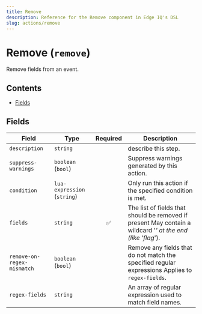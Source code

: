 ```yaml
---
title: Remove
description: Reference for the Remove component in Edge IQ's DSL
slug: actions/remove
---
```


# Remove (`remove`)

Remove fields from an event.


## Contents

- [Fields](#fields)




## Fields


| Field | Type | Required | Description |
|---|---|:---:|---|
| `description` | `string` |  | describe this step. |
| `suppress-warnings` | `boolean` (`bool`) |  | Suppress warnings generated by this action. |
| `condition` | `lua-expression` (`string`) |  | Only run this action if the specified condition is met. |
| `fields` | `string` | ✅ | The list of fields that should be removed if present May contain a wildcard '*' at the end (like 'flag*'). |
| `remove-on-regex-mismatch` | `boolean` (`bool`) |  | Remove any fields that do not match the specified regular expressions Applies to `regex-fields`. |
| `regex-fields` | `string` |  | An array of regular expression used to match field names. |







